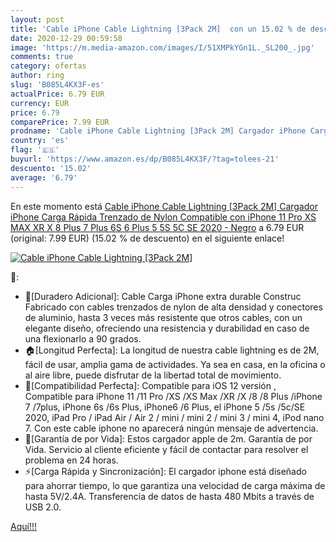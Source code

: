 ```yaml
---
layout: post
title: 'Cable iPhone Cable Lightning [3Pack 2M]  con un 15.02 % de descuento'
date: 2020-12-29 00:59:58
image: 'https://m.media-amazon.com/images/I/51XMPkYGn1L._SL200_.jpg'
comments: true
category: ofertas
author: ring
slug: 'B085L4KX3F-es'
actualPrice: 6.79 EUR
currency: EUR
price: 6.79
comparePrice: 7.99 EUR
prodname: 'Cable iPhone Cable Lightning [3Pack 2M] Cargador iPhone Carga Rápida Trenzado de Nylon Compatible con iPhone 11 Pro XS MAX XR X 8 Plus 7 Plus 6S 6 Plus 5 5S 5C SE 2020 - Negro'
country: 'es'
flag: '🇪🇸'
buyurl: 'https://www.amazon.es/dp/B085L4KX3F/?tag=tolees-21'
descuento: '15.02'
average: '6.79'
---
```


En este momento está [Cable iPhone Cable Lightning [3Pack 2M] Cargador iPhone Carga Rápida Trenzado de Nylon Compatible con iPhone 11 Pro XS MAX XR X 8 Plus 7 Plus 6S 6 Plus 5 5S 5C SE 2020 - Negro](https://www.amazon.es/dp/B085L4KX3F/?tag=tolees-21) a 6.79 EUR (original: 7.99 EUR) (15.02 %  de descuento) en el siguiente enlace!

[![Cable iPhone Cable Lightning [3Pack 2M] ](https://m.media-amazon.com/images/I/51XMPkYGn1L._SL200_.jpg)](https://www.amazon.es/dp/B085L4KX3F/?tag=tolees-21)

🔎:

- 🎄[Duradero Adicional]: Cable Carga iPhone extra durable Construc Fabricado con cables trenzados de nylon de alta densidad y conectores de aluminio, hasta 3 veces más resistente que otros cables, con un elegante diseño, ofreciendo una resistencia y durabilidad en caso de una flexionarlo a 90 grados.
- 🏠[Longitud Perfecta]: La longitud de nuestra cable lightning es de 2M, fácil de usar, amplia gama de actividades. Ya sea en casa, en la oficina o al aire libre, puede disfrutar de la libertad total de movimiento.
- 📱[Compatibilidad Perfecta]: Compatible para iOS 12 versión , Compatible para iPhone 11 /11 Pro /XS /XS Max /XR /X /8 /8 Plus /iPhone 7 /7plus, iPhone 6s /6s Plus, iPhone6 /6 Plus, el iPhone 5 /5s /5c/SE 2020, iPad Pro / iPad Air / Air 2 / mini / mini 2 / mini 3 / mini 4, iPod nano 7. Con este cable iphone no aparecerá ningún mensaje de advertencia.
- 🎁[Garantía de por Vida]: Estos cargador apple de 2m. Garantía de por Vida. Servicio al cliente eficiente y fácil de contactar para resolver el problema en 24 horas.
- ⚡[Carga Rápida y Sincronización]: El cargador iphone está diseñado para ahorrar tiempo, lo que garantiza una velocidad de carga máxima de hasta 5V/2.4A. Transferencia de datos de hasta 480 Mbits a través de USB 2.0.

[Aquí!!!](https://www.amazon.es/dp/B085L4KX3F/?tag=tolees-21)
